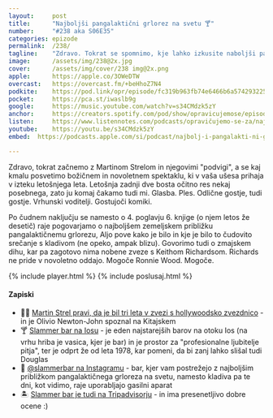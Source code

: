 ```yaml
---
layout: 	post
title:  	"Najboljši pangalaktični grlorez na svetu 🍸"
number: 	"#238 aka S06E35"
categories:	epizode
permalink:	/238/
tagline: 	"Zdravo. Tokrat se spomnimo, kje lahko izkusite naboljši pangalaktični grlorez na svetu. Blizu je, v Grčiji, na otoku Ios, v Slammer baru."
image:		/assets/img/238@2x.jpg
cover:		/assets/img/cover/238 img@2x.png
apple:		https://apple.co/3OWeDTW
overcast:	https://overcast.fm/+beHhoZ7N4
podkite:	https://pod.link/opr/episode/fc319b963fb74e6466b6a5742932258e
pocket:		https://pca.st/iwaslb9g
google:		https://music.youtube.com/watch?v=s34CMdzk5zY
anchor:		https://creators.spotify.com/pod/show/opravicujemose/episodes/Najbolji-pangalaktini-grlorez-na-svetu-e2sc17j
listen:		https://www.listennotes.com/podcasts/opravičujemo-se-za/najboljši-pangalaktični-U7Te89ROpH-/embed/
youtube:	https://youtu.be/s34CMdzk5zY
embed:	https://podcasts.apple.com/si/podcast/najbolj-i-pangalakti-ni-grlorez-na-svetu/id1514750013?i=1000680487412

---
```


Zdravo, tokrat začnemo z Martinom Strelom in njegovimi "podvigi", a se kaj kmalu posvetimo božičnem in novoletnem spektaklu, ki v vaša ušesa prihaja v izteku letošnjega leta. Letošnja zadnji dve bosta očitno res nekaj posebnega, zato ju komaj čakamo tudi mi. Glasba. Ples. Odlične gostje, tudi gostje. Vrhunski voditelji. Gostujoči komiki. 

Po čudnem naključju se namesto o 4. poglavju 6. knjige (o njem letos že desetič) raje pogovarjamo o najboljšem zemeljskem približku pangalaktičnemu grlorezu, Aljo pove kako je bilo in kje je bilo to čudovito srečanje s kladivom (ne opeko, ampak blizu). Govorimo tudi o zmajskem dihu, kar pa zagotovo nima nobene zveze s Keithom Richardsom. Richards ne pride v novoletno oddajo. Mogoče Ronnie Wood. Mogoče. 

{% include player.html %}
{% include poslusaj.html %}

<!--break-->

#### Zapiski

- 🏊‍♂️ [Martin Strel pravi, da je bil tri leta v zvezi s hollywoodsko zvezdnico](https://www.zurnal24.si/magazin/vip/martin-strel-pravi-da-je-bil-tri-leta-v-zvezi-s-to-hollywoodsko-zvezdnico-431201) - in je Olivio 	Newton-John spoznal na Kitajskem 
- 🍸 [Slammer bar na Iosu](https://www.moregreece.com/listing/slammer/) - je eden najstarejših barov na otoku Ios (na vrhu hriba je vasica, kjer je bar) in je prostor za "profesionalne ljubitelje pitja", ter je odprt že od leta 1978, kar pomeni, da bi zanj lahko slišal tudi Douglas 
- 🧯 [@slammerbar na Instagramu](https://www.instagram.com/slammerbariosgr/) - bar, kjer vam postrežejo z najboljšim približkom pangalaktičnega grloreza na svetu, namesto kladiva pa te dni, kot vidimo, raje uporabljajo gasilni aparat 
- 🏝️ [Slammer bar je tudi na Tripadvisorju](https://www.tripadvisor.com/Attraction_Review-g196481-d1990467-Reviews-Slammer_Bar-Ios_Cyclades_South_Aegean.html) - in ima presenetljivo dobre ocene :) 
